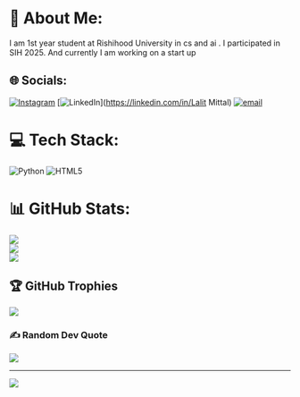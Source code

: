 # 💫 About Me:
I am 1st year student at Rishihood University in cs and ai . I participated in SIH 2025. And currently I am working on a start up


## 🌐 Socials:
[![Instagram](https://img.shields.io/badge/Instagram-%23E4405F.svg?logo=Instagram&logoColor=white)](https://instagram.com/lalit.m05) [![LinkedIn](https://img.shields.io/badge/LinkedIn-%230077B5.svg?logo=linkedin&logoColor=white)](https://linkedin.com/in/Lalit Mittal) [![email](https://img.shields.io/badge/Email-D14836?logo=gmail&logoColor=white)](mailto:lalit10565249@gmail.com) 

# 💻 Tech Stack:
![Python](https://img.shields.io/badge/python-3670A0?style=for-the-badge&logo=python&logoColor=ffdd54) ![HTML5](https://img.shields.io/badge/html5-%23E34F26.svg?style=for-the-badge&logo=html5&logoColor=white)
# 📊 GitHub Stats:
![](https://github-readme-stats.vercel.app/api?username=lalit0505&theme=shadow_blue&hide_border=false&include_all_commits=false&count_private=true)<br/>
![](https://nirzak-streak-stats.vercel.app/?user=lalit0505&theme=shadow_blue&hide_border=false)<br/>
![](https://github-readme-stats.vercel.app/api/top-langs/?username=lalit0505&theme=shadow_blue&hide_border=false&include_all_commits=false&count_private=true&layout=compact)

## 🏆 GitHub Trophies
![](https://github-profile-trophy.vercel.app/?username=lalit0505&theme=radical&no-frame=false&no-bg=true&margin-w=4)

### ✍️ Random Dev Quote
![](https://quotes-github-readme.vercel.app/api?type=horizontal&theme=dark)

---
[![](https://visitcount.itsvg.in/api?id=lalit0505&icon=7&color=6)](https://visitcount.itsvg.in)

<!-- Proudly created with GPRM ( https://gprm.itsvg.in ) -->
